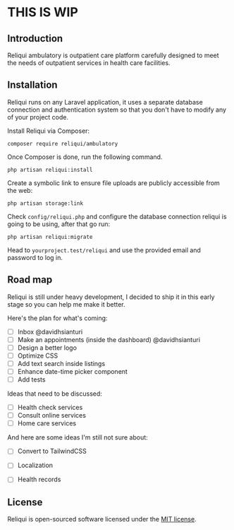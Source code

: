 # THIS IS WIP

## Introduction

Reliqui ambulatory is outpatient care platform carefully designed to meet the needs of outpatient services in health care facilities.

## Installation

Reliqui runs on any Laravel application, it uses a separate database connection and authentication system so that you don't have to modify any of your project code.

Install Reliqui via Composer:

```
composer require reliqui/ambulatory
```

Once Composer is done, run the following command.

```
php artisan reliqui:install
```

Create a symbolic link to ensure file uploads are publicly accessible from the web:

```
php artisan storage:link
```

Check `config/reliqui.php` and configure the database connection reliqui is going to be using, after that go run:

```
php artisan reliqui:migrate
```

Head to `yourproject.test/reliqui` and use the provided email and password to log in.

## Road map

Reliqui is still under heavy development, I decided to ship it in this early stage so you can help me make it better.

Here's the plan for what's coming:

- [ ] Inbox @davidhsianturi
- [ ] Make an appointments (inside the dashboard) @davidhsianturi
- [ ] Design a better logo
- [ ] Optimize CSS
- [ ] Add text search inside listings
- [ ] Enhance date-time picker component
- [ ] Add tests

Ideas that need to be discussed:

- [ ] Health check services
- [ ] Consult online services
- [ ] Home care services

And here are some ideas I'm still not sure about:

- [ ] Convert to TailwindCSS
- [ ] Localization
- [ ] Health records


## License

Reliqui is open-sourced software licensed under the [MIT license](https://opensource.org/licenses/MIT).